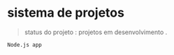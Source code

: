 <h1>sistema de projetos</h1>

>status do projeto : projetos em desenvolvimento .
```
Node.js app
```
